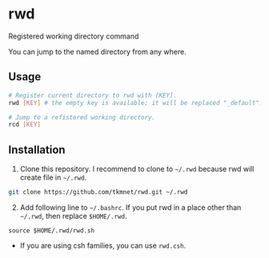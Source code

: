 # rwd
Registered working directory command

You can jump to the named directory from any where.

## Usage
```sh
# Register current directory to rwd with [KEY].
rwd [KEY] # the empty key is available; it will be replaced "_default".

# Jump to a refistered working directory.
rcd [KEY]
```

## Installation
1. Clone this repository. I recommend to clone to `~/.rwd` because rwd will create file in `~/.rwd`.
```sh
git clone https://github.com/tkmnet/rwd.git ~/.rwd
```
2. Add following line to `~/.bashrc`. If you put rwd in a place other than `~/.rwd`, then replace `$HOME/.rwd`.
```
source $HOME/.rwd/rwd.sh
```
* If you are using csh families, you can use `rwd.csh`.
